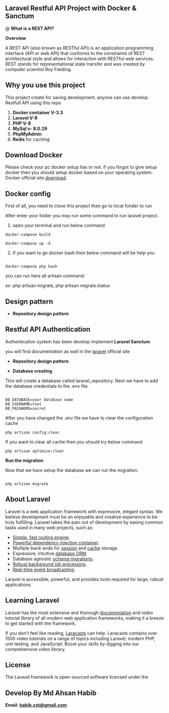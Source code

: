 
## Laravel Restful API Project with Docker &  Sanctum


@ **What is a REST API?**

**Overview**

A REST API (also known as RESTful API) is an application programming interface (API or web API) that conforms to the constraints of REST architectural style and allows for interaction with RESTful web services. REST stands for representational state transfer and was created by computer scientist Roy Fielding.

## Why you use this project
 This project create for saving development. anyone can use develop Restfull API using this repo
 
 1. **Docker container V-3.3**
 2. **Laravel V-8**
 3. **PHP V-8**
 4. **MySql v- 8.0.29**
 5. **PhpMyAdmin** 
 6. **Redis** for caching 

## Download Docker

Please check your pc docker setup has or not. if you forgot to give setup docker then you should setup docker based on your operating system.
Docker official site [download](https://www.docker.com/).


## Docker config

First of all, you need to clone this project then go to local fonder to run

After enter your folder you may run some command to run laravel project.

1. open your terminal and run below command 

```
docker-compose build

docker-compose up -d

```
2. if you want to go  docker bash then below command will be help you 

```$xslt

docker-compose php bash

```
you can run here all artisan command:

ex: php artisan migrate, php artisan migrate:status


##
## Design pattern

- **Repository design pattern**




##
## Restful API Authentication
Authentication system has been develop implement **Laravel Sanctum**

you will find documentation as wall in the [laravel](https://laravel.com/docs/8.x/sanctum#main-content) official site

- **Repository design pattern**

- **Database creating**

This will create a database called laravel_repository. Next we have to add the database credentials to the .env file.

```

DB_DATABASE=your database name
DB_USERNAME=root
DB_PASSWORD=secret

```

After you have changed the .env file we have to clear the configuration cache

```$xslt
php artisan config:clear
```
If you want to clear all cache then you should try below command 

```$xslt
php artisan optimize:clear

```
**Run the migration**

Now that we have setup the database we can run the migration:
```

php artisan migrate

```
## About Laravel

Laravel is a web application framework with expressive, elegant syntax. We believe development must be an enjoyable and creative experience to be truly fulfilling. Laravel takes the pain out of development by easing common tasks used in many web projects, such as:

- [Simple, fast routing engine](https://laravel.com/docs/routing).
- [Powerful dependency injection container](https://laravel.com/docs/container).
- Multiple back-ends for [session](https://laravel.com/docs/session) and [cache](https://laravel.com/docs/cache) storage.
- Expressive, intuitive [database ORM](https://laravel.com/docs/eloquent).
- Database agnostic [schema migrations](https://laravel.com/docs/migrations).
- [Robust background job processing](https://laravel.com/docs/queues).
- [Real-time event broadcasting](https://laravel.com/docs/broadcasting).

Laravel is accessible, powerful, and provides tools required for large, robust applications.

## Learning Laravel

Laravel has the most extensive and thorough [documentation](https://laravel.com/docs) and video tutorial library of all modern web application frameworks, making it a breeze to get started with the framework.

If you don't feel like reading, [Laracasts](https://laracasts.com) can help. Laracasts contains over 1500 video tutorials on a range of topics including Laravel, modern PHP, unit testing, and JavaScript. Boost your skills by digging into our comprehensive video library.


## License

The Laravel framework is open-sourced software licensed under the 

## Develop By Md Ahsan Habib
**Email: habib.cst@gmail.com** 
